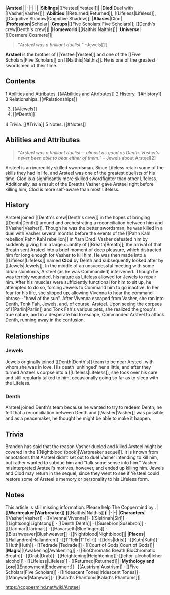 |**Arsteel**|
|-|-|
||
|**Siblings**|[[Yesteel\|Yesteel]]|
|**Died**|Duel with [[Vasher\|Vasher]]|
|**Abilities**|[[Returned\|Returned]], [[Lifeless\|Lifeless]], [[Cognitive Shadow\|Cognitive Shadow]]|
|**Aliases**|Clod|
|**Profession**|Scholar|
|**Groups**|[[Five Scholars\|Five Scholars]], [[Denth's crew\|Denth's crew]]|
|**Homeworld**|[[Nalthis\|Nalthis]]|
|**Universe**|[[Cosmere\|Cosmere]]|

>“*Arsteel was a brilliant duelist.*”
\-Jewels[2]


**Arsteel** is the brother of [[Yesteel\|Yesteel]] and one of the [[Five Scholars\|Five Scholars]] on [[Nalthis\|Nalthis]]. 
He is one of the greatest swordsmen of their time.

## Contents

1 Abilities and Attributes. [[#Abilities and Attributes]] 
2 History. [[#History]] 
3 Relationships. [[#Relationships]] 

3. [[#Jewels]] 
3. [[#Denth]] 


4 Trivia. [[#Trivia]] 
5 Notes. [[#Notes]] 


## Abilities and Attributes
>“*Arsteel was a brilliant duelist— almost as good as Denth. Vasher's never been able to beat either of them.*”
\- Jewels about Arsteel[2]


Arsteel is an incredibly skilled swordsman. Since Lifeless retain some of the skills they had in life, and Arsteel was one of the greatest duelists of his time, Clod is a significantly more skilled swordfighter than other Lifeless. Additionally, as a result of the Breaths Vasher gave Arsteel right before killing him, Clod is more self-aware than most Lifeless.

## History
Arsteel joined [[Denth's crew\|Denth's crew]] in the hopes of bringing [[Denth\|Denth]] around and orchestrating a reconciliation between him and [[Vasher\|Vasher]].
Though he was the better swordsman, he was killed in a duel with Vasher several months before the events of the [[Pahn Kahl rebellion\|Pahn Kahl rebellion]] in Yarn Dred. Vasher defeated him by suddenly giving him a large quantity of [[Breath\|Breath]]; the arrival of that Breath sent Arsteel into a brief moment of deep pleasure, which distracted him for long enough for Vasher to kill him. He was then made into a [[Lifeless\|Lifeless]] named **Clod** by Denth and subsequently looked after by [[Jewels\|Jewels]].
In the middle of an unsuccessful meeting with some Idrian slumlords, Arsteel (as he was Commanded) intervened. Though he was terribly wounded, his nature as Lifeless allowed for Jewels to repair him. After his muscles were sufficiently functional for him to sit up, he attempted to do so, forcing Jewels to Command him to go inactive. In her fear for his life, she slipped up, allowing Vivenna to hear the command phrase--"howl of the sun".
After Vivenna escaped from Vasher, she ran into Denth, Tonk Fah, Jewels, and, of course, Arsteel. Upon seeing the corpses of [[Parlin\|Parlin]] and Tonk Fah's various pets, she realized the group's true nature, and in a desperate bid to escape, Commanded Arsteel to attack Denth, running away in the confusion.

## Relationships
### Jewels
Jewels originally joined [[Denth\|Denth's]] team to be near Arsteel, with whom she was in love. His death 'unhinged' her a little, and after they turned Arsteel's corpse into a [[Lifeless\|Lifeless]], she took over his care and still regularly talked to him, occasionally going so far as to sleep with the Lifeless.

### Denth
Arsteel joined Denth's team because he wanted to try to redeem Denth; he felt that a reconciliation between Denth and [[Vasher\|Vasher]] was possible, and as a peacemaker, he thought he might be able to make it happen.

## Trivia
Brandon has said that the reason Vasher dueled and killed Arsteel might be covered in the [[Nightblood (book)\|Warbreaker sequel]]. It is known from annotations that Arsteel didn’t set out to duel Vasher intending to kill him, but rather wanted to subdue him and "talk some sense into him." Vasher misinterpreted Arsteel's motives, however, and ended up killing him.
Jewels and Clod may return in the sequel, since they went to see if Yesteel could restore some of Arsteel's memory or personality to his Lifeless form.
## Notes
This article is still missing information. Please help The Coppermind by .
|**[[Warbreaker\|Warbreaker]] (**[[Nalthis\|Nalthis]]**)**|
|-|-|
|**Characters**|[[Vasher\|Vasher]] · [[Vivenna\|Vivenna]] · [[Sisirinah\|Siri]] · [[Lightsong\|Lightsong]] · [[Denth\|Denth]] · [[Susebron\|Susebron]] · [[Llarimar\|Llarimar]] · [[Havarseth\|Bluefingers]] · [[Blushweaver\|Blushweaver]] · [[Nightblood\|Nightblood]]|
|**Places**|[[Hallandren\|Hallandren]] · [[T'Telir\|T'Telir]] · [[Idris\|Idris]] · [[Kuth\|Kuth]] · [[Huth\|Huth]] · [[Tedradel\|Tedradel]] · [[Court of Gods\|Court of Gods]]|
|**Magic**|[[Awakening\|Awakening]] · [[BioChromatic Breath\|BioChromatic Breath]] · [[Drab\|Drab]] · [[Heightening\|Heightening]]· [[Ichor-alcohol\|Ichor-alcohol]] · [[Lifeless\|Lifeless]] · [[Returned\|Returned]]|
|**Mythology and Lore**|[[Endowment\|Endowment]] · [[Austrism\|Austrism]] · [[Five Scholars\|Five Scholars]] · [[Iridescent Tones\|Iridescent Tones]] · [[Manywar\|Manywar]] · [[Kalad's Phantoms\|Kalad's Phantoms]]|




https://coppermind.net/wiki/Arsteel